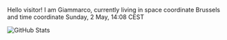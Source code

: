 Hello visitor! I am Giammarco, currently living in space coordinate Brussels and time coordinate Sunday, 2 May, 14:08 CEST

![GitHub Stats](https://github-readme-stats.vercel.app/api?username=grcasanova)
